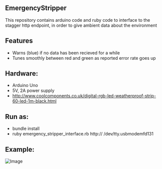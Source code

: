 ## EmergencyStripper

This repository contains arduino code and ruby code to interface to the stagger http endpoint, in order to give ambient data about the environment

## Features

- Warns (blue) if no data has been recieved for a while
- Tunes smoothly between red and green as reported error rate goes up

## Hardware:

- Arduino Uno
- 5V, 2A power supply
- http://www.coolcomponents.co.uk/digital-rgb-led-weatherproof-strip-60-led-1m-black.html

## Run as:

- bundle install
- ruby emergency_stripper_interface.rb http://<http endpoint> /dev/tty.usbmodemfd131

## Example:

![Image](https://raw.github.com/cultureulterior/EmergencyStripper/master/example.gif)
